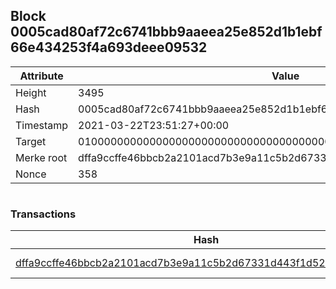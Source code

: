 ## Block 0005cad80af72c6741bbb9aaeea25e852d1b1ebf66e434253f4a693deee09532

Attribute | Value
--- | ---
Height | 3495
Hash | 0005cad80af72c6741bbb9aaeea25e852d1b1ebf66e434253f4a693deee09532
Timestamp | 2021-03-22T23:51:27+00:00
Target | 0100000000000000000000000000000000000000000000000000000000000000
Merke root | dffa9ccffe46bbcb2a2101acd7b3e9a11c5b2d67331d443f1d5292062913bff9
Nonce | 358

```

```

### Transactions

Hash | Amount
--- | ---
[dffa9ccffe46bbcb2a2101acd7b3e9a11c5b2d67331d443f1d5292062913bff9](dffa9ccffe46bbcb2a2101acd7b3e9a11c5b2d67331d443f1d5292062913bff9.md) | 10.00000000 SKEPTI 
